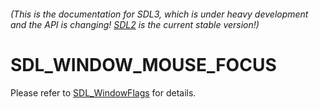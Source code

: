 ###### (This is the documentation for SDL3, which is under heavy development and the API is changing! [SDL2](https://wiki.libsdl.org/SDL2/) is the current stable version!)
# SDL_WINDOW_MOUSE_FOCUS

Please refer to [SDL_WindowFlags](SDL_WindowFlags) for details.

